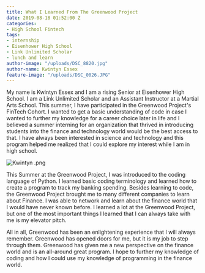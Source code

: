 ```yaml
---
title: What I Learned From The Greenwood Project
date: 2019-08-18 01:52:00 Z
categories:
- High School Fintech
tags:
- internship
- Eisenhower High School
- Link Unlimited Scholar
- lunch and learn
author-image: "/uploads/DSC_8820.jpg"
author-name: Kwintyn Essex
feature-image: "/uploads/DSC_0026.JPG"
---
```


My name is Kwintyn Essex and I am a rising Senior at Eisenhower High School. I am a Link Unlimited Scholar and an Assistant Instructor at a Martial Arts School. This summer, I have participated in the Greenwood Project's FinTech  Cohort. I wanted to get a basic understanding of code in case I wanted to further my knowledge for a career choice later in life and I believed a summer interning for an organization that thrived in introducing students into the finance and technology world would be the best access to that. I have always been interested in science and technology and this program helped me realized that I could explore my interest while I am in high school.

![Kwintyn .png](/uploads/Kwintyn%20.png)

This Summer at the Greenwood Project, I was introduced to the coding language of Python. I learned basic coding terminology and learned how to create a program to track my banking spending. Besides learning to code, the Greenwood Project brought me to many different companies to learn about Finance. I was able to network and learn about the finance world that I would have never known before. I learned a lot at the Greenwood Project, but one of the most important things I learned that I can always take with me is my elevator pitch.

All in all, Greenwood has been an enlightening experience that I will always remember. Greenwood has opened doors for me, but it is my job to step through them. Greenwood has given me a new perspective on the finance world and is an all-around great program. I hope to further my knowledge of coding and how I could use my knowledge of programming in the finance world. 